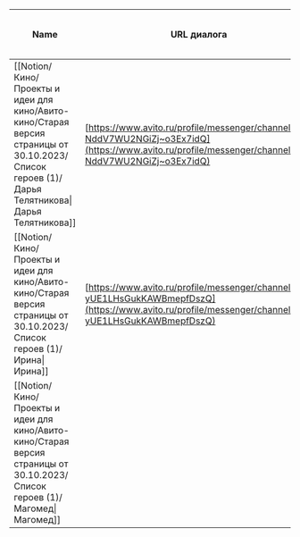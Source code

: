|Name|URL диалога|Краткое описание|Phone|Темы (возможные или уже записанные)|Статус|
|---|---|---|---|---|---|
|[[Notion/Кино/Проекты и идеи для кино/Авито-кино/Старая версия страницы от 30.10.2023/Список героев (1)/Дарья Телятникова\|Дарья Телятникова]]|[https://www.avito.ru/profile/messenger/channel/u2i-NddV7WU2NGiZj~o3Ex7idQ](https://www.avito.ru/profile/messenger/channel/u2i-NddV7WU2NGiZj~o3Ex7idQ)|Анимешница, может помочь со съёмками. Может монтировать, озвучивать. Возможно, на неё надо будет выделить полтора часа, чтобы успеть и про неё поговорить, и про фильм|89247181600|Мета (кино)|Есть номер|
|[[Notion/Кино/Проекты и идеи для кино/Авито-кино/Старая версия страницы от 30.10.2023/Список героев (1)/Ирина\|Ирина]]|[https://www.avito.ru/profile/messenger/channel/u2i-yUE1LHsGukKAWBmepfDszQ](https://www.avito.ru/profile/messenger/channel/u2i-yUE1LHsGukKAWBmepfDszQ)|Три девушки. Видимо, будут самолюбоваться. На странице весенние объявления с адресом в Севастополе. Возможно, переехали. Следовательно, спросить про войну.|89789132795, 89834666189|Война|Есть номер|
|[[Notion/Кино/Проекты и идеи для кино/Авито-кино/Старая версия страницы от 30.10.2023/Список героев (1)/Магомед\|Магомед]]||Списывались на Авито, надо найти диалог|89642748461||Есть номер|